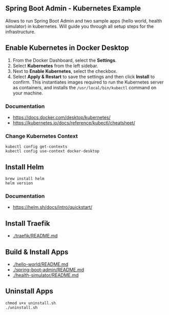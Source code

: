 ## Spring Boot Admin - Kubernetes Example

Allows to run Spring Boot Admin and two sample apps (hello world, health simulator) in kubernetes. Will guide you through all setup steps for the infrastructure.

## Enable Kubernetes in Docker Desktop

1. From the Docker Dashboard, select the **Settings**.
2. Select **Kubernetes** from the left sidebar.
3. Next to **Enable Kubernetes**, select the checkbox.
4. Select **Apply & Restart** to save the settings and then click **Install** to confirm. This instantiates images required to run the Kubernetes server as containers, and installs the `/usr/local/bin/kubectl` command on your machine.

### Documentation

- <https://docs.docker.com/desktop/kubernetes/>
- <https://kubernetes.io/docs/reference/kubectl/cheatsheet/>

### Change Kubernetes Context

    kubectl config get-contexts
    kubectl config use-context docker-desktop

## Install Helm

    brew install helm
    helm version

### Documentation

- <https://helm.sh/docs/intro/quickstart/>

## Install Traefik

- [./traefik/README.md](./traefik/README.md)

## Build & Install Apps

- [./hello-world/README.md](./hello-world/README.md)
- [./spring-boot-admin/README.md](./spring-boot-admin/README.md)
- [./health-simulator/README.md](./health-simulator/README.md)

## Uninstall Apps

    chmod u+x uninstall.sh
    ./uninstall.sh
